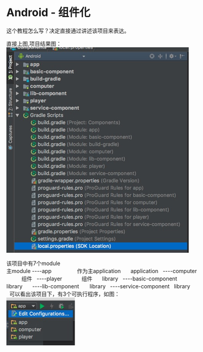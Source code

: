 # Android - 组件化

这个教程怎么写？决定直接通过讲述该项目来表达。</br>

直接上图,项目结果图：</br>
<img width="477" height="537" src="https://github.com/FreeLeo/Components/blob/master/screenshots/1.png"/>

该项目中有7个module  
主module
----app                 作为主application  　
application  
----computer            组件  
----player              组件  　
library  
----basic-component     library  　
----lib-component       library  
----service-component   library  　
  
可以看出该项目下，有3个可执行程序，如图：  
<img src="https://github.com/FreeLeo/Components/blob/master/screenshots/2.png"/> 
